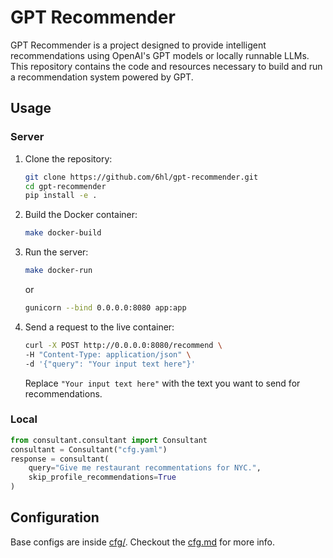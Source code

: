 # GPT Recommender

GPT Recommender is a project designed to provide intelligent recommendations using OpenAI's GPT models or locally runnable LLMs. This repository contains the code and resources necessary to build and run a recommendation system powered by GPT.

## Usage

### Server

1. Clone the repository:

    ```bash
    git clone https://github.com/6hl/gpt-recommender.git
    cd gpt-recommender
    pip install -e .
    ```

2. Build the Docker container:

    ```bash
    make docker-build
    ```

3. Run the server:

    ```bash
    make docker-run
    ```

    or

    ```bash
    gunicorn --bind 0.0.0.0:8080 app:app
    ```

4. Send a request to the live container:

    ```bash
    curl -X POST http://0.0.0.0:8080/recommend \
    -H "Content-Type: application/json" \
    -d '{"query": "Your input text here"}'
    ```

   Replace `"Your input text here"` with the text you want to send for recommendations.

### Local

```python
from consultant.consultant import Consultant
consultant = Consultant("cfg.yaml")
response = consultant(
    query="Give me restaurant recommentations for NYC.",
    skip_profile_recommendations=True
)
```

## Configuration

Base configs are inside [cfg/](./cfg/). Checkout the [cfg.md](cfg/cfg.md) for more info.
